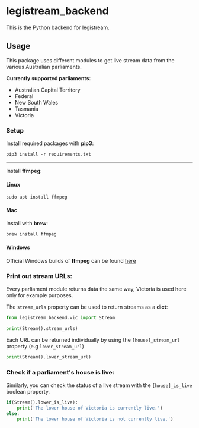 # legistream_backend

This is the Python backend for legistream.

## Usage

This package uses different modules to get live stream data from the various Australian parliaments.

**Currently supported parliaments:**

- Australian Capital Territory
- Federal
- New South Wales
- Tasmania
- Victoria

### Setup

Install required packages with **pip3**:

`pip3 install -r requirements.txt`

---

Install **ffmpeg**:

#### Linux

`sudo apt install ffmpeg`

#### Mac

Install with **brew**:

`brew install ffmpeg`

#### Windows

Official Windows builds of **ffmpeg** can be found [here](https://ffmpeg.org/download.html#build-windows)

### Print out stream URLs:

Every parliament module returns data the same way, Victoria is used here only for example purposes.

The `stream_urls` property can be used to return streams as a **dict**:

```python
from legistream_backend.vic import Stream

print(Stream().stream_urls)
```

Each URL can be returned individually by using the `[house]_stream_url` property (e.g `lower_stream_url`)

```python
print(Stream().lower_stream_url)
```

### Check if a parliament's house is live:

Similarly, you can check the status of a live stream with the `[house]_is_live` boolean property.

```python
if(Stream().lower_is_live):
    print('The lower house of Victoria is currently live.')
else:
    print('The lower house of Victoria is not currently live.')
```